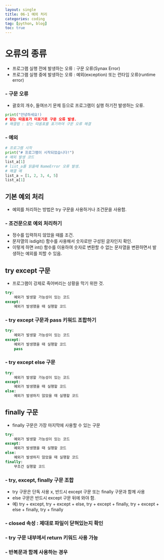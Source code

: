 ```yaml
---
layout: single
title: 06-1 예외 처리
categories: coding
tag: [python, blog]
toc: true
---
```


# 오류의 종류
- 프로그램 실행 전에 발생하는 오류 : 구문 오류(Synax Error)
- 프로그램 실행 중에 발생하는 오류 : 예외(exception) 또는 런타임 오류(runtime error)

### - 구문 오류
- 괄호의 개수, 들여쓰기 문제 등으로 프로그램이 실행 하기전 발생하는 오류.

```python
print("안녕하세요!) 
# 닫는 따옴표가 미표기로 구문 오류 발생.
# 해결법 : 닫는 따옴표를 표기하여 구문 오류 해결
```

### - 예외

```python
# 프로그램 시작
print("# 프로그램이 시작되었습니다!")
# 예외 발생 코드
list_a[1]
# list_a를 읽을때 NameError 오류 발생.
# 해결 예
list_a = [1, 2, 3, 4, 5]
list_a[1]
```

## 기본 예외 처리
- 예외를 처리하는 방법은 try 구문을 사용하거나 조건문을 사용함.

### - 조건문으로 예외 처리하기
- 정수를 입력하지 않았을 때를 조건.
- 문자열의 isdigit() 함수를 사용해서 숫자로만 구성된 글자인지 확인.
- 이렇게 하면 int() 함수를 이용하여 숫자로 변환할 수 없는 문자열을 변환하면서 발생하는 예외를 피할 수 있음.

## try except 구문
- 프로그램이 강제로 죽어버리는 상황을 막기 위한 것.

```python
try:
	예외가 발생할 가능성이 있는 코드
except:
	예외가 발생했을 때 실행할 코드
```

### - try except 구문과 pass 키워드 조합하기

```python
try:
	예외가 발생할 가능성이 있는 코드
except:
	예외가 발생했을 때 실행할 코드
	pass
```

### - try except else 구문

```python
try:
	예외가 발생할 가능성이 있는 코드
except:
	예외가 발생했을 때 실행할 코드
else:
	예외가 발생하지 않았을 때 실행할 코드
```

## finally 구문
- finally 구문은 가장 마지막에 사용할 수 있는 구문

```python
try:
	예외가 발생할 가능성이 있는 코드
except:
	예외가 발생했을 때 실행할 코드
else:
	예외가 발생하지 않았을 때 실행할 코드
finally:
	무조건 실행할 코드
```

### - try, except, finally 구문 조합
- try 구문은 단독 사용 x, 반드시 except 구문 또는 finally 구문과 함께 사용
- else 구문은 반드시 except 구문 뒤에 와야 함.
- 예) try + except, try + except + else, try + except + finally, try + except + else + finally, try + finally 

### - closed 속성 : 제대로 파일이 닫혀있는지 확인

### - try 구문 내부에서 return 키워드 사용 가능

### - 반복문과 함께 사용하는 경우
